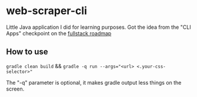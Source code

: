 # web-scraper-cli

Little Java application I did for learning purposes. Got the idea from the "CLI
Apps" checkpoint on the [fullstack roadmap](https://roadmap.sh/full-stack)

## How to use

`gradle clean build` && `gradle -q run --args="<url> <.your-css-selector>"`

The "-q" parameter is optional, it makes gradle output less things on the
screen.
